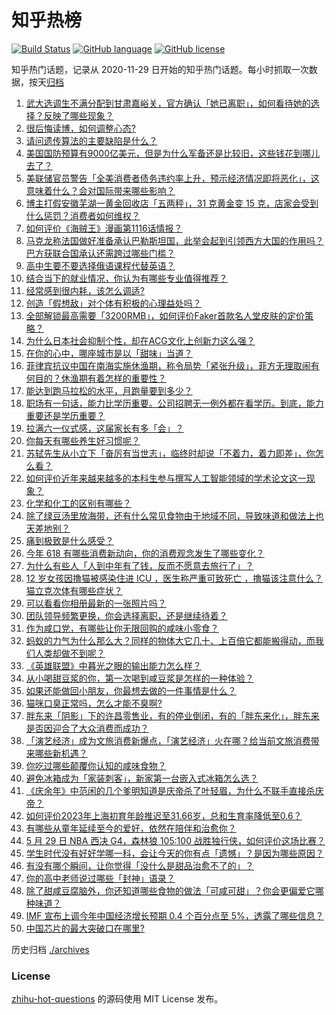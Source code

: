 # 知乎热榜
[![Build Status](https://github.com/ToWeLong/zhihu-hot-questions/workflows/CI/badge.svg)](https://github.com/ToWeLong/zhihu-hot-questions/actions)
[![GitHub language](https://img.shields.io/badge/language-golang-orange.svg)](https://golang.org/)
[![GitHub license](https://img.shields.io/github/license/ToWeLong/zhihu-hot-questions)](https://github.com/ToWeLong/zhihu-hot-questions/blob/main/LICENSE)

知乎热门话题，记录从 2020-11-29 日开始的知乎热门话题。每小时抓取一次数据，按天[归档](./archives)

<!-- BEGIN -->

1. [武大选调生不满分配到甘肃嘉峪关，官方确认「她已离职」，如何看待她的选择？反映了哪些现象？](https://www.zhihu.com/question/657580728)
1. [很后悔读博，如何调整心态?](https://www.zhihu.com/question/657419215)
1. [请问遗传算法的主要缺陷是什么？](https://www.zhihu.com/question/533450891)
1. [美国国防预算有9000亿美元，但是为什么军备还是比较旧，这些钱花到哪儿去了？](https://www.zhihu.com/question/657330515)
1. [美联储官员警告「全美消费者债务违约率上升，预示经济情况即将恶化」，这意味着什么？会对国际带来哪些影响？](https://www.zhihu.com/question/657543740)
1. [博主打假安徽芜湖一黄金回收店「五两秤」，31 克黄金变 15 克，店家会受到什么惩罚？消费者如何维权？](https://www.zhihu.com/question/657216099)
1. [如何评价《海贼王》漫画第1116话情报？](https://www.zhihu.com/question/657493091)
1. [马克龙称法国做好准备承认巴勒斯坦国，此举会起到引领西方大国的作用吗？巴方获联合国承认还需跨过哪些门槛？](https://www.zhihu.com/question/657549018)
1. [高中生要不要选择俄语课程代替英语？](https://www.zhihu.com/question/657229927)
1. [结合当下的就业情况，你认为有哪些专业值得推荐？](https://www.zhihu.com/question/656738181)
1. [经常感到很内耗，该怎么调适?](https://www.zhihu.com/question/656857162)
1. [创造「假想敌」对个体有积极的心理益处吗？](https://www.zhihu.com/question/656699014)
1. [全部解锁最高需要「3200RMB」，如何评价Faker首款名人堂皮肤的定价策略？](https://www.zhihu.com/question/657537563)
1. [为什么日本社会抑制个性，却在ACG文化上创新力这么强？](https://www.zhihu.com/question/657267026)
1. [在你的心中，哪座城市是以「甜味」当道？](https://www.zhihu.com/question/643098614)
1. [菲律宾抗议中国在南海实施休渔期，称令局势「紧张升级」，菲方无理取闹有何目的？休渔期有着怎样的重要性？](https://www.zhihu.com/question/657528990)
1. [能达到跑马拉松的水平，月跑量要到多少？](https://www.zhihu.com/question/657221367)
1. [职场有一句话，能力比学历重要。公司招聘无一例外都在看学历。到底，能力重要还是学历重要？](https://www.zhihu.com/question/657309378)
1. [拉满六一仪式感，这届家长有多「会」？](https://www.zhihu.com/question/656947291)
1. [你每天有哪些养生好习惯呢？](https://www.zhihu.com/question/652908934)
1. [苏轼先生从小立下「奋厉有当世志」，临终时却说「不着力，着力即差」，你怎么看？](https://www.zhihu.com/question/655307906)
1. [如何评价近年来越来越多的本科生参与撰写人工智能领域的学术论文这一现象？](https://www.zhihu.com/question/656916384)
1. [化学和化工的区别有哪些？](https://www.zhihu.com/question/582443869)
1. [除了绿豆汤里放海带，还有什么常见食物由于地域不同，导致味道和做法上也天差地别？](https://www.zhihu.com/question/657329861)
1. [痛到极致是什么感受？](https://www.zhihu.com/question/463990985)
1. [今年 618 有哪些消费新动向，你的消费观念发生了哪些变化？](https://www.zhihu.com/question/657531211)
1. [为什么有些人「人到中年有了钱，反而不愿意去旅行了」？](https://www.zhihu.com/question/657035651)
1. [12 岁女孩因撸猫被感染住进 ICU ，医生称严重可致死亡 ，撸猫该注意什么？猫立克次体有哪些症状？](https://www.zhihu.com/question/657532352)
1. [可以看看你相册最新的一张照片吗？](https://www.zhihu.com/question/620413696)
1. [团队领导频繁更换，你会选择离职，还是继续待着？](https://www.zhihu.com/question/657371534)
1. [作为咸口党，有哪些让你无限回购的咸味小零食？](https://www.zhihu.com/question/657329846)
1. [蚂蚁的力气为什么那么大？同样的物体大它几十、上百倍它都能搬得动，而我们人类却做不到呢？](https://www.zhihu.com/question/657010996)
1. [《英雄联盟》中暮光之眼的输出能力怎么样？](https://www.zhihu.com/question/623075127)
1. [从小喝甜豆浆的你，第一次喝到咸豆浆是怎样的一种体验？](https://www.zhihu.com/question/657329957)
1. [如果还能做回小朋友，你最想去做的一件事情是什么？](https://www.zhihu.com/question/657041007)
1. [猫咪口臭正常吗，怎么才能不臭啊?](https://www.zhihu.com/question/441791351)
1. [胖东来「阴影」下的许昌零售业，有的停业倒闭，有的「胖东来化」，胖东来是否因迎合了大众消费而成功？](https://www.zhihu.com/question/657439930)
1. [「演艺经济」成为文旅消费新爆点，「演艺经济」火在哪？给当前文旅消费带来哪些新机遇？](https://www.zhihu.com/question/657440021)
1. [你吃过哪些颠覆你认知的咸味食物？](https://www.zhihu.com/question/657329925)
1. [避免冰箱成为「家装刺客」，新家第一台嵌入式冰箱怎么选？](https://www.zhihu.com/question/657535459)
1. [《庆余年》中范闲的几个爹明知道是庆帝杀了叶轻眉，为什么不联手直接杀庆帝？](https://www.zhihu.com/question/657175222)
1. [如何评价2023年上海初育年龄推迟至31.66岁，总和生育率降低至0.6？](https://www.zhihu.com/question/656957853)
1. [有哪些从童年延续至今的爱好，依然在陪伴和治愈你？](https://www.zhihu.com/question/656947483)
1. [5 月 29 日 NBA 西决 G4，森林狼 105:100 战胜独行侠，如何评价这场比赛？](https://www.zhihu.com/question/657533885)
1. [学生时代没有好好学哪一科，会让今天的你有点「遗憾」？是因为哪些原因？](https://www.zhihu.com/question/656735551)
1. [有没有哪个瞬间，让你觉得「没什么是甜品治愈不了的」？](https://www.zhihu.com/question/657329906)
1. [你的高中老师说过哪些「封神」语录？](https://www.zhihu.com/question/656956316)
1. [除了甜咸豆腐脑外，你还知道哪些食物的做法「可咸可甜」？你会更偏爱它哪种味道？](https://www.zhihu.com/question/657329850)
1. [IMF 宣布上调今年中国经济增长预期 0.4 个百分点至 5%，透露了哪些信息？](https://www.zhihu.com/question/657529663)
1. [中国芯片的最大突破口在哪里?](https://www.zhihu.com/question/655227503)

<!-- END -->

历史归档 [./archives](./archives)


### License
[zhihu-hot-questions](https://github.com/towelong/zhihu-hot-questions) 的源码使用 MIT License 发布。